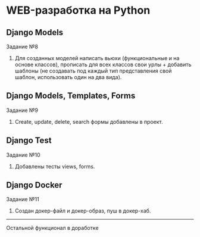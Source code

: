 # WEB-разработка на Python
## Django Models
Задание №8

1. Для созданных моделей написать вьюхи (функциональные и на основе классов),
прописать для всех классов свои урлы + добавить шаблоны (не создавать под каждый
тип представления свой шаблон, использовать один на два вида).

## Django Models, Templates, Forms
Задание №9

1. Create, update, delete, search формы добавлены в проект.

## Django Test
Задание №10

1. Добавлены тесты views, forms.

## Django Docker
Задание №11

1. Создан докер-файл и докер-образ, пуш в докер-хаб.
---
Остальной функционал в доработке

